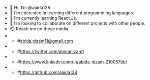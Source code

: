 - 👋 Hi, I’m @abida128
- 👀 I’m interested in learning different programming languages.
- 🌱 I’m currently learning React.Js.
- 💞️ I’m looking to collaborate on different projects with other people.
- 📫 Reach me on these media
- - #abida.nizam11@gmail.com 
- - #https://twitter.com/abidanizam1 
- - #https://www.linkedin.com/in/abida-nizam-210057bb/
- - #https://github.com/abida128

<!---
abida128/abida128 is a ✨ special ✨ repository because its `README.md` (this file) appears on your GitHub profile.
You can click the Preview link to take a look at your changes.
--->
